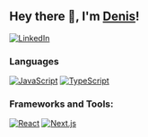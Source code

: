 ## Hey there 👋, I'm [Denis](https://github.com/DenisDryk/)!

[![LinkedIn](https://custom-icon-badges.demolab.com/badge/LinkedIn-0A66C2?logo=linkedin-white&logoColor=fff)](https://linkedin.com/in/denis-dryk)

### Languages

[![JavaScript](https://img.shields.io/badge/JavaScript-F7DF1E?logo=javascript&logoColor=000)](#)
[![TypeScript](https://img.shields.io/badge/TypeScript-3178C6?logo=typescript&logoColor=fff)](#)

### Frameworks and Tools:

[![React](https://img.shields.io/badge/React-%2320232a.svg?logo=react&logoColor=%2361DAFB)](#)
[![Next.js](https://img.shields.io/badge/Next.js-black?logo=next.js&logoColor=white)](#)
